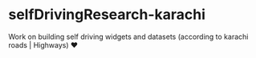 # selfDrivingResearch-karachi
Work on building self driving widgets and datasets (according to karachi roads | Highways) ❤️
